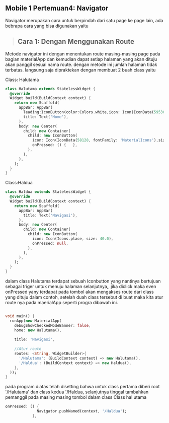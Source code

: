 ## Mobile 1 Pertemuan4: Navigator
Navigator merupakan cara untuk berpindah dari satu page ke page lain, ada bebrapa cara yang bisa digunakan yaitu

>## Cara 1: Dengan Menggunakan Route
Metode navigator ini dengan menentukan route masing-masing page pada bagian materialApp dan kemudian dapat setiap halaman yang akan dituju akan panggil sesuai nama route.
dengan metode ini  jumlah halaman tidak terbatas.
langsung saja dipraktekan dengan membuat 2 buah class yaitu

Class: Halutama
```dart
class Halutama extends StatelessWidget {
  @override
  Widget build(BuildContext context) {
    return new Scaffold(
      appBar: AppBar(
        leading:IconButton(color:Colors.white,icon: Icon(IconData(59530, fontFamily: 'MaterialIcons')),onPressed:null,),
        title: Text('Home'),
      ),
      body: new Center(
        child: new Container(
          child: new IconButton(
            icon: Icon(IconData(58128, fontFamily: 'MaterialIcons'),size:30.00,color:Colors.orangeAccent),
            onPressed: () {   },
          ),
        ),
      ),
    );
  }
}

```


Class:Haldua
```dart
class Haldua extends StatelessWidget {
  @override
  Widget build(BuildContext context) {
    return new Scaffold(
      appBar: AppBar(
        title: Text('Navigasi'),
      ),
      body: new Center(
        child: new Container(
          child: new IconButton(
            icon: Icon(Icons.place, size: 40.0),
            onPressed: null,
          ),
        ),
      ),
    );
  }
}
```

dalam class Halutama terdapat sebuah Iconbutton yang nantinya bertujuan sebagai triger untuk menuju halaman selanjutnya,, jika diclick maka even onPressed yany terdapat pada tombol akan mengakses route dari class yang dituju dalam contoh, setelah duah class tersebut di buat maka kita atur route nya pada maerialApp seperti progra dibawah ini.

```dart

void main() {
  runApp(new MaterialApp(
    debugShowCheckedModeBanner: false,
    home: new Halutama(),
    
    title: 'Navigasi',
    
    //Atur route
    routes: <String, WidgetBuilder>{
      '/Halutama': (BuildContext context) => new Halutama(),
      '/Haldua': (BuildContext context) => new Haldua(),
    },
  ));
}
```
pada program diatas telah disetting bahwa untuk class pertama diberi root '/Halutama' dan class kedua '/Haldua, selanjutnya tinggal tambahkan pemanggil pada masing masing tombol dalam class
Class hal utama
```dart
onPressed: () {
              Navigator.pushNamed(context, '/Haldua');
            },

```
